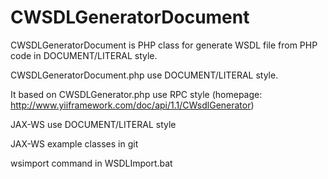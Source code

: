 CWSDLGeneratorDocument
======================

CWSDLGeneratorDocument is PHP class for generate WSDL file from PHP code in DOCUMENT/LITERAL style.

CWSDLGeneratorDocument.php use DOCUMENT/LITERAL style. 

It based on CWSDLGenerator.php use RPC style (homepage: http://www.yiiframework.com/doc/api/1.1/CWsdlGenerator) 

JAX-WS use DOCUMENT/LITERAL style
 
JAX-WS example classes in git
 
wsimport command in WSDLImport.bat
